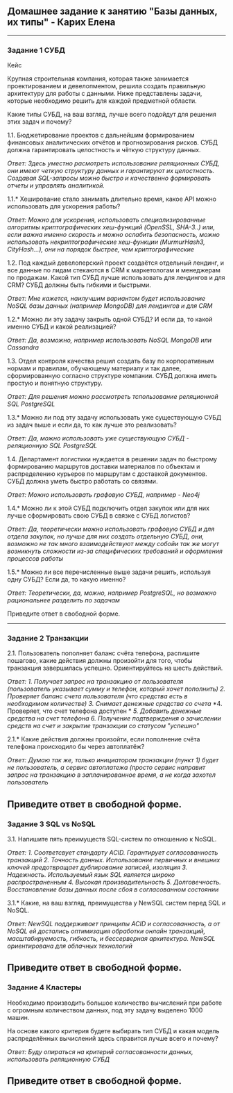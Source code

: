 ## Домашнее задание к занятию "Базы данных, их типы" - Карих Елена
---
### Задание 1 СУБД

Кейс

Крупная строительная компания, которая также занимается проектированием и девелопментом, решила создать правильную архитектуру для работы с данными. 
Ниже представлены задачи, которые необходимо решить для каждой предметной области.

Какие типы СУБД, на ваш взгляд, лучше всего подойдут для решения этих задач и почему?

1.1. Бюджетирование проектов с дальнейшим формированием финансовых аналитических отчётов и прогнозирования рисков. СУБД должна гарантировать целостность и чёткую структуру данных.

*Ответ: Здесь уместно расмотреть использование реляционных СУБД, они имеют четкую структуру данных и гарантируют их целостность.*
*Создавая SQL-запросы можно быстро и качественно формировать отчеты и управлять аналитикой.*

1.1.* Хеширование стало занимать длительно время, какое API можно использовать для ускорения работы?

*Ответ: Можно для ускорения, использовать специализированные алгоритмы криптографических хеш-функций (OpenSSL, SHA-3..) или,* 
*если важна именно скорость и можно ослабить безопасность, можно использовать некриптографические хеш-функции (MurmurHash3, CityHash...),*
*они на порядок быстрее, чем криптографические*

1.2. Под каждый девелоперский проект создаётся отдельный лендинг, и все данные по лидам стекаются в CRM к маркетологам и менеджерам по продажам. Какой тип СУБД лучше использовать для лендингов и для CRM? СУБД должны быть гибкими и быстрыми.

*Ответ: Мне кажется, наилучшим вариантом будет использование NoSQL базы данных (например MongoDB) для лендингов и для CRM* 

1.2.* Можно ли эту задачу закрыть одной СУБД? И если да, то какой именно СУБД и какой реализацией?

*Ответ: Да, возможно, например использовать NoSQL MongoDB или Cassandra*

1.3. Отдел контроля качества решил создать базу по корпоративным нормам и правилам, обучающему материалу и так далее, сформированную согласно структуре компании. СУБД должна иметь простую и понятную структуру.

*Ответ: Для решения можно рассмотреть тспользование реляционной SQL PostgreSQL*

1.3.* Можно ли под эту задачу использовать уже существующую СУБД из задач выше и если да, то как лучше это реализовать?

*Ответ: Да, можно использовать уже существующую СУБД - реляционную SQL PostgreSQL*

1.4. Департамент логистики нуждается в решении задач по быстрому формированию маршрутов доставки материалов по объектам и распределению курьеров по маршрутам с доставкой документов. СУБД должна уметь быстро работать со связями.

*Ответ: Можно использовать графовую СУБД, например - Neo4j*

1.4.* Можно ли к этой СУБД подключить отдел закупок или для них лучше сформировать свою СУБД в связке с СУБД логистов?

*Ответ: Да, теоретически можно использовать графовую СУБД и для отдела закупок, но лучше для них создать отдельную СУБД, они, возможно не так много взаимодействуют*
*между собойи так же могут возникнуть сложности из-за специфических требований и оформления процессов работы*

1.5.* Можно ли все перечисленные выше задачи решить, используя одну СУБД? Если да, то какую именно?

*Ответ: Теоретически, да, можно, например PostgreSQL, но возможно рациональнее разделить по задачам*

Приведите ответ в свободной форме.

---
### Задание 2 Транзакции

2.1. Пользователь пополняет баланс счёта телефона, распишите пошагово, какие действия должны произойти для того, чтобы транзакция завершилась успешно. Ориентируйтесь на шесть действий.

*Ответ:*
*1. Получает запрос на транзакцию от пользователя (пользователь указывает сумму и телефон, который хочет пополнить)*
*2. Проверяет баланс счета пользователя (что средства есть в необходимом количестве)*
*3. Снимает денежные средства со счета*
*4. Проверяет, что счет телефона доступен *
*5. Добавить денежные средства на счет телефона*
*6. Получение подтверждения о зачислении средств на счет и закрытие транзакции со статусом "успешно"* 

2.1.* Какие действия должны произойти, если пополнение счёта телефона происходило бы через автоплатёж?

*Ответ: Думаю так же, только инициатором транзакции (пункт 1) будет не пользователь, а сервис автоплатежа (просто сервис направит запрос на транзакцию в запланированное время, а не когда захотел пользователь*

Приведите ответ в свободной форме.
---
### Задание 3 SQL vs NoSQL

3.1. Напишите пять преимуществ SQL-систем по отношению к NoSQL.

*Ответ:*
*1. Соответсвует стандарту ACID. Гарантирует согласованность транзакций*
*2. Точность данных. Использование первичных и внешних ключей предотвращает дублирование записей, изоляция*
*3. Надежность. Используемый язык SQL является широко распространенным*
*4. Высокая производительность*
*5. Долговечность. Восстановление базы данных после сбоя в согласованном состоянии*

3.1.* Какие, на ваш взгляд, преимущества у NewSQL систем перед SQL и NoSQL.

*Ответ: NewSQL поддерживает принципы ACID и согласованность, а от NoSQL ей достались оптимизация обработки онлайн транзакций, масштабируемость, гибкость,*
*и бессерверная архитектура. NewSQL ориентирована для облачных технологий*

Приведите ответ в свободной форме.
---
### Задание 4 Кластеры

Необходимо производить большое количество вычислений при работе с огромным количеством данных, под эту задачу выделено 1000 машин.

На основе какого критерия будете выбирать тип СУБД и какая модель распределённых вычислений здесь справится лучше всего и почему?

*Ответ: Буду опираться на критерий согласованности данных, использовать реляционную СУБД*

Приведите ответ в свободной форме.
---
